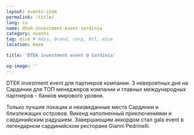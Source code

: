 ```yaml
---
layout: events-item
permalink: :title/
lang: ru
name: dtek-investment-event-sardinia
category: events
tag: mice # mass, brand, corp, btl, mice
location: Киев

title: 'DTEK investment event @ Sardinia'

og-image: ''
---
```


DTEK investment event для партнеров компании. 3 невероятных дня на Сардинии для ТОП менеджеров компании и главных международных партнеров - банков мирового уровня.

Только лучшие локации и неизведанные места Сардинии и близлежащих островов. Викенд наполненный приключениями и сардинийским радушием. Завершающим аккордом стал gala event в легендарном сардинийском ресторане Gianni Pedrinelli.
